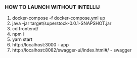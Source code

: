 ### HOW TO LAUNCH WITHOUT INTELLIJ
1. docker-compose -f docker-compose.yml up
2. java -jar target/superstock-0.0.1-SNAPSHOT.jar
3. cd frontend/
4. npm i
5. yarn start
6. http://localhost:3000 - app
7. http://localhost:8082/swagger-ui/index.html#/ - swagger
